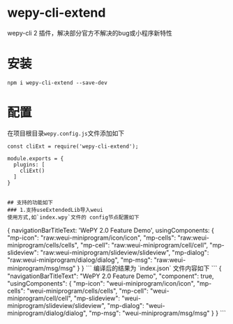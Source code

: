 # wepy-cli-extend
wepy-cli 2 插件，解决部分官方不解决的bug或小程序新特性

# 安装
```
npm i wepy-cli-extend --save-dev
```

# 配置

在项目根目录`wepy.config.js`文件添加如下
```
const cliExt = require('wepy-cli-extend');

module.exports = {
  plugins: [
    cliExt()
  ]
}


## 支持的功能如下
### 1.支持useExtendedLib导入weui
使用方式,如`index.wpy`文件的 config节点配置如下
```
<config>
{
    navigationBarTitleText: 'WePY 2.0 Feature Demo',
    usingComponents: {
        "mp-icon": "raw:weui-miniprogram/icon/icon",
        "mp-cells": "raw:weui-miniprogram/cells/cells",
        "mp-cell": "raw:weui-miniprogram/cell/cell",
        "mp-slideview": "raw:weui-miniprogram/slideview/slideview",
        "mp-dialog": "raw:weui-miniprogram/dialog/dialog",
        "mp-msg": "raw:weui-miniprogram/msg/msg"
    }
}
</config>
```
编译后的结果为 `index.json` 文件内容如下
```
{
    "navigationBarTitleText": "WePY 2.0 Feature Demo",
    "component": true,
    "usingComponents": {
        "mp-icon": "weui-miniprogram/icon/icon",
        "mp-cells": "weui-miniprogram/cells/cells",
        "mp-cell": "weui-miniprogram/cell/cell",
        "mp-slideview": "weui-miniprogram/slideview/slideview",
        "mp-dialog": "weui-miniprogram/dialog/dialog",
        "mp-msg": "weui-miniprogram/msg/msg"
    }
}
```
